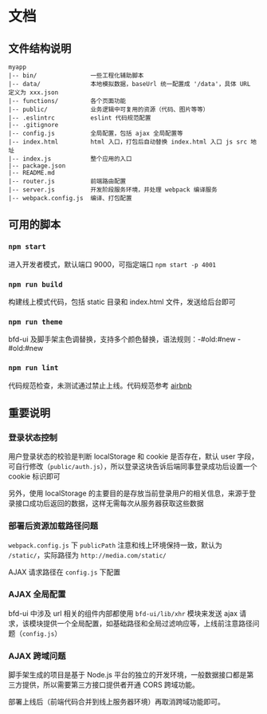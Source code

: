 # 文档

## 文件结构说明

```
myapp
|-- bin/               一些工程化辅助脚本
|-- data/              本地模拟数据，baseUrl 统一配置成 '/data'，具体 URL 定义为 xxx.json
|-- functions/         各个页面功能
|-- public/            业务逻辑中可复用的资源（代码、图片等等）
|-- .eslintrc          eslint 代码规范配置
|-- .gitignore        
|-- config.js          全局配置，包括 ajax 全局配置等
|-- index.html         html 入口，打包后自动替换 index.html 入口 js src 地址
|-- index.js           整个应用的入口 
|-- package.json
|-- README.md
|-- router.js          前端路由配置
|-- server.js          开发阶段服务环境，并处理 webpack 编译服务
|-- webpack.config.js  编译、打包配置
```

## 可用的脚本

### `npm start`

进入开发者模式，默认端口 9000，可指定端口 `npm start -p 4001`

### `npm run build`

构建线上模式代码，包括 static 目录和 index.html 文件，发送给后台即可

### `npm run theme`

bfd-ui 及脚手架主色调替换，支持多个颜色替换，语法规则：-#old:#new -#old:#new

### `npm run lint`

代码规范检查，未测试通过禁止上线。代码规范参考 [airbnb](https://github.com/airbnb/javascript)


## 重要说明

### 登录状态控制

用户登录状态的校验是判断 localStorage 和 cookie 是否存在，默认 user 字段，可自行修改（`public/auth.js`），所以登录这块告诉后端同事登录成功后设置一个 cookie 标识即可

另外，使用 localStorage 的主要目的是存放当前登录用户的相关信息，来源于登录接口成功后返回的数据，这样无需每次从服务器获取这些数据

### 部署后资源加载路径问题

`webpack.config.js` 下 `publicPath` 注意和线上环境保持一致，默认为 `/static/`，实际路径为 `http://media.com/static/`

AJAX 请求路径在 `config.js` 下配置

### AJAX 全局配置

bfd-ui 中涉及 url 相关的组件内部都使用 `bfd-ui/lib/xhr` 模块来发送 ajax 请求，该模块提供一个全局配置，如基础路径和全局过滤响应等，上线前注意路径问题（`config.js`）

### AJAX 跨域问题

脚手架生成的项目是基于 Node.js 平台的独立的开发环境，一般数据接口都是第三方提供，所以需要第三方接口提供者开通 CORS 跨域功能。

部署上线后（前端代码合并到线上服务器环境）再取消跨域功能即可。